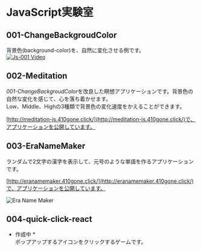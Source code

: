 # JavaScript実験室
## 001-ChangeBackgroudColor
背景色(background-color)を、自然に変化させる例です。  
[![Js-001 Video](https://img.youtube.com/vi/79iMaUdrA-s/0.jpg)](http://www.youtube.com/watch?v=79iMaUdrA-s)

## 002-Meditation
*001-ChangeBackgroudColor*を改良した瞑想アプリケーションです。背景色の自然な変化を感じて、心を落ち着かせます。  
Low、Middle、Highの3種類で背景色の変化速度をかえることができます。  
  
[http://meditation-js.410gone.click/](http://meditation-js.410gone.click/)で、アプリケーションを公開しています。

## 003-EraNameMaker
ランダムで2文字の漢字を表示して、元号のような単語を作るアプリケーションです。
  
[http://eranamemaker.410gone.click/](http://eranamemaker.410gone.click/)で、アプリケーションを公開しています。
  
![Era Name Maker](https://github.com/sumomo-99/JavaScript-Laboratory/blob/images/003-EraNameMaker.png)

## 004-quick-click-react
* 作成中 *  
ポップアップするアイコンをクリックするゲームです。